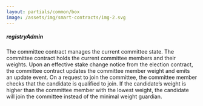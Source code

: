 ```yaml
---
layout: partials/common/box
image: /assets/img/smart-contracts/img-2.svg
---
```


##### registryAdmin

The committee contract manages the current committee state. The committee contract holds the current committee members and their weights. Upon an effective stake change notice from the election contract, the committee contract updates the committee member weight and emits an update event. On a request to join the committee, the committee member checks that the candidate is qualified to join. If the candidate’s weight is higher than the committee member with the lowest weight, the candidate will join the committee instead of the minimal weight guardian.
